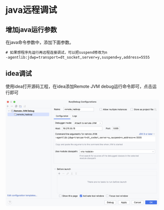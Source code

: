 # java远程调试



## 增加java运行参数

在java命令参数中，添加下面参数。

```shell
# 如果想程序先运行再远程连接调试，可以把suspend修改为n
-agentlib:jdwp=transport=dt_socket,server=y,suspend=y,address=5555
```



## idea调试

使用idea打开源码工程，在idea添加Remote JVM debug运行命令即可，点击运行即可

![image-20230909234610777](/java虚拟机/.assert/java远程调试/image-20230909234610777.png)
